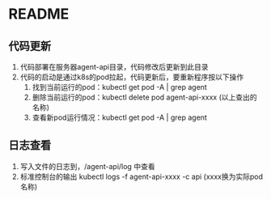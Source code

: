 # README

## 代码更新

1. 代码部署在服务器agent-api目录，代码修改后更新到此目录
2. 代码的启动是通过k8s的pod拉起，代码更新后，要重新程序按以下操作
   1. 找到当前运行的pod：kubectl get pod -A | grep agent
   2. 删除当前运行的pod：kubectl delete pod agent-api-xxxx (以上查出的名称)
   3. 查看新pod运行情况：kubectl get pod -A | grep agent

## 日志查看

1. 写入文件的日志到，/agent-api/log 中查看
2. 标准控制台的输出 kubectl logs -f agent-api-xxxx -c api (xxxx换为实际pod名称)
